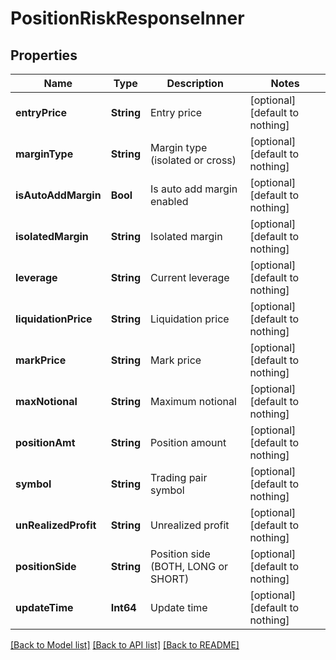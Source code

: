 # PositionRiskResponseInner


## Properties
Name | Type | Description | Notes
------------ | ------------- | ------------- | -------------
**entryPrice** | **String** | Entry price | [optional] [default to nothing]
**marginType** | **String** | Margin type (isolated or cross) | [optional] [default to nothing]
**isAutoAddMargin** | **Bool** | Is auto add margin enabled | [optional] [default to nothing]
**isolatedMargin** | **String** | Isolated margin | [optional] [default to nothing]
**leverage** | **String** | Current leverage | [optional] [default to nothing]
**liquidationPrice** | **String** | Liquidation price | [optional] [default to nothing]
**markPrice** | **String** | Mark price | [optional] [default to nothing]
**maxNotional** | **String** | Maximum notional | [optional] [default to nothing]
**positionAmt** | **String** | Position amount | [optional] [default to nothing]
**symbol** | **String** | Trading pair symbol | [optional] [default to nothing]
**unRealizedProfit** | **String** | Unrealized profit | [optional] [default to nothing]
**positionSide** | **String** | Position side (BOTH, LONG or SHORT) | [optional] [default to nothing]
**updateTime** | **Int64** | Update time | [optional] [default to nothing]


[[Back to Model list]](../README.md#models) [[Back to API list]](../README.md#api-endpoints) [[Back to README]](../README.md)


